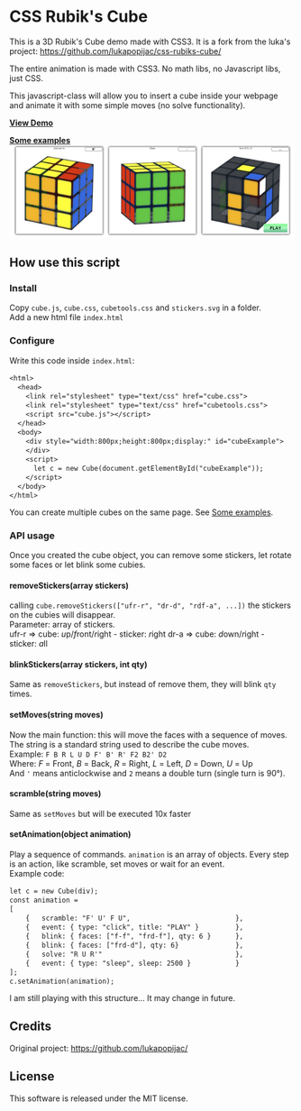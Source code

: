 # CSS Rubik's Cube

This is a 3D Rubik's Cube demo made with CSS3.
It is a fork from the luka's project: https://github.com/lukapopijac/css-rubiks-cube/

The entire animation is made with CSS3. No math libs, no Javascript libs, just CSS.

This javascript-class will allow you to insert a cube inside your webpage and animate it with some simple moves (no solve functionality).

**[View Demo](https://adrianotiger.github.io/css-rubiks-cube/)**  

**[Some examples](https://adrianotiger.github.io/css-rubiks-cube/examples.html)**  
![Demo cubes](screenshot.jpg)

## How use this script
### Install
Copy `cube.js`, `cube.css`, `cubetools.css` and `stickers.svg` in a folder.  
Add a new html file `index.html`  

### Configure
Write this code inside `index.html`:
```
<html>
  <head>
    <link rel="stylesheet" type="text/css" href="cube.css">
	<link rel="stylesheet" type="text/css" href="cubetools.css">
	<script src="cube.js"></script>
  </head>
  <body>
    <div style="width:800px;height:800px;display:" id="cubeExample">
    </div>
    <script>
      let c = new Cube(document.getElementById("cubeExample"));
    </script>
  </body>
</html>
```

You can create multiple cubes on the same page. See [Some examples](https://adrianotiger.github.io/css-rubiks-cube/examples.html).  

### API usage
Once you created the cube object, you can remove some stickers, let rotate some faces or let blink some cubies.  
#### removeStickers(array stickers)
calling `cube.removeStickers(["ufr-r", "dr-d", "rdf-a", ...])` the stickers on the cubies will disappear.  
Parameter: array of stickers.  
ufr-r =>  cube: *u*p/*f*ront/*r*ight - sticker: *r*ight
dr-a  =>  cube: *d*own/*r*ight - sticker: *a*ll

#### blinkStickers(array stickers, int qty)
Same as `removeStickers`, but instead of remove them, they will blink `qty` times.

#### setMoves(string moves)
Now the main function: this will move the faces with a sequence of moves.  
The string is a standard string used to describe the cube moves.  
Example: `F B R L U D F' B' R' F2 B2' D2`  
Where: *F* = Front, *B* = Back, *R* = Right, *L* = Left, *D* = Down, *U* = Up  
And `'` means anticlockwise and `2` means a double turn (single turn is 90°).

#### scramble(string moves)
Same as `setMoves` but will be executed 10x faster

#### setAnimation(object animation)
Play a sequence of commands. `animation` is an array of objects. 
Every step is an action, like scramble, set moves or wait for an event.  
Example code:
```
let c = new Cube(div);
const animation = 
[
    {   scramble: "F' U' F U",                          },
    {   event: { type: "click", title: "PLAY" }			},
    {   blink: { faces: ["f-f", "frd-f"], qty: 6 }      },
    {   blink: { faces: ["frd-d"], qty: 6}              },
    {   solve: "R U R'"                                 },
    {   event: { type: "sleep", sleep: 2500 }           }
];
c.setAnimation(animation);
```
I am still playing with this structure... It may change in future.


## Credits
Original project: https://github.com/lukapopijac/

## License
This software is released under the MIT license.
